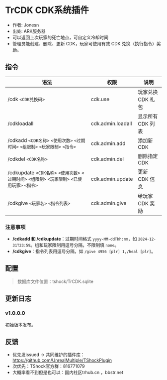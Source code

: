 # TrCDK CDK系统插件
- 作者: Jonesn
- 出处: ARK服务器
- 可以返回上次玩家的死亡地点，可自定义冷却时间
- 管理员能创建、删除、更新 CDK，玩家可使用有效 CDK 兑换（执行指令）奖励。

## 指令
| 语法 | 权限 | 说明 |
| --- | --- | --- |
| /cdk `<CDK兑换码>` | cdk.use | 玩家兑换 CDK 礼包 |
| /cdkloadall | cdk.admin.loadall | 显示所有 CDK 列表 |
| /cdkadd `<CDK名称>` `<使用次数>` `<过期时间>` `<组限制>` `<玩家限制>` `<指令>` | cdk.admin.add | 添加新 CDK |
| /cdkdel `<CDK名称>` | cdk.admin.del | 删除指定 CDK |
| /cdkupdate `<CDK名称>` `<使用次数>` `<过期时间>` `<组限制>` `<玩家限制>` `<已使用玩家>` `<指令>` | cdk.admin.update | 更新 CDK 信息 |
| /cdkgive `<玩家名>` `<指令列表>` | cdk.admin.give | 给玩家 CDK 奖励 |

### 注意事项
- **/cdkadd 和 /cdkupdate**：过期时间格式 `yyyy-MM-ddThh:mm`，如 `2024-12-31T23:59`。组和玩家限制用逗号分隔，不限制填 `none`。
- **/cdkgive**：指令列表用逗号分隔，如 `/give 4956 [plr] 1,/heal [plr]`。

## 配置
> 数据库文件位置：tshock/TrCDK.sqlite


## 更新日志

### v1.0.0.0
初始版本发布。

## 反馈
- 优先发issued -> 共同维护的插件库：https://github.com/UnrealMultiple/TShockPlugin
- 次优先：TShock官方群：816771079
- 大概率看不到但是也可以：国内社区trhub.cn ，bbstr.net
